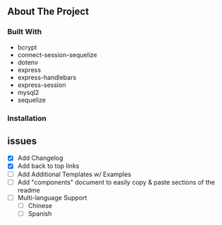 <!-- ABOUT THE PROJECT -->
## About The Project


### Built With

* bcrypt
* connect-session-sequelize
* dotenv
* express
* express-handlebars
* express-session
* mysql2
* sequelize



<!-- GETTING STARTED -->

### Installation

<!-- Issues -->
## issues

- [x] Add Changelog
- [x] Add back to top links
- [ ] Add Additional Templates w/ Examples
- [ ] Add "components" document to easily copy & paste sections of the readme
- [ ] Multi-language Support
    - [ ] Chinese
    - [ ] Spanish
